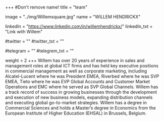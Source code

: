 +++
#Don't remove name!
title = "team"

image = "../img/Willemsquare.jpg"
name = "WILLEM HENDRICKX"

linkedIn = "https://www.linkedin.com/in/willemhendrickx/"
linkedIn_txt = "Link with Willem"

#twitter = ""
#twitter_txt = ""

#telegram = ""
#telegrem_txt = ""

weight = 2
+++
Willem has over 20 years of experience in sales and management roles at global ICT firms and has held key executive positions in commercial management as well as corporate marketing, including Alcatel-Lucent where he was President EMEA, Riverbed where he was SVP EMEA, Tieto where he was EVP Global Accounts and Customer Market Operations and EMC where he served as SVP Global Channels. Willem has a track record of success in growing businesses through the development and execution of new business models, expanding distribution channels and executing global go-to-market strategies. Willem has a degree in Commercial Sciences and holds a Master’s degree in Economics from the European Institute of Higher Education (EHSAL) in Brussels, Belgium.
